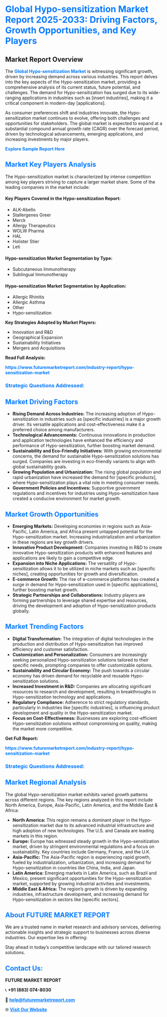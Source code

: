 <h1 style="color: #007BFF;">Global Hypo-sensitization Market Report 2025-2033: Driving Factors, Growth Opportunities, and Key Players</h1>

<section id="overview">
<h2>Market Report Overview</h2>
<p>The <a href="https://www.futuremarketreport.com/industry-report/hypo-sensitization-market" style="color: #007BFF; text-decoration: none;"><strong>Global Hypo-sensitization Market</strong></a> is witnessing significant growth, driven by increasing demand across various industries. This report delves into the key aspects of the Hypo-sensitization market, providing a comprehensive analysis of its current status, future potential, and challenges. The demand for Hypo-sensitization has surged due to its wide-ranging applications in industries such as [insert industries], making it a critical component in modern-day [applications].</p>
<p>As consumer preferences shift and industries innovate, the Hypo-sensitization market continues to evolve, offering both challenges and opportunities for stakeholders. The global market is expected to expand at a substantial compound annual growth rate (CAGR) over the forecast period, driven by technological advancements, emerging applications, and increasing investments by major players.</p>
</section>

<section id="overview">
<p><a href="https://www.futuremarketreport.com/request-sample/reportId=127190" style="color: #007BFF; text-decoration: none;"><strong>Explore Sample Report Here</strong></a></p>
</section>

<section id="key-players">
<h2 style="color: #007BFF;">Market Key Players Analysis</h2>
<p>The Hypo-sensitization market is characterized by intense competition among key players striving to capture a larger market share. Some of the leading companies in the market include:</p>
<h4>Key Players Covered in the Hypo-sensitization Report:</h4>
<ul><li>ALK-Abello</li><li>Stallergenes Greer</li><li>Merck</li><li>Allergy Therapeutics</li><li>WOLW Pharma</li><li>HAL</li><li>Holister Stier</li><li>Leti</li></ul>
<h4>Hypo-sensitization Market Segmentation by Type:</h4>
<ul><li>Subcutaneous Immunotherapy</li><li>Sublingual Immunotherapy</li></ul>

<h4>Hypo-sensitization Market Segmentation by Application:</h4>
<ul><li>Allergic Rhinitis</li><li>Allergic Asthma</li><li>Other</li><li>Hypo-sensitization</li></ul>
<p><strong>Key Strategies Adopted by Market Players:</strong></p>
<ul>
<li>Innovation and R&D</li>
<li>Geographical Expansion</li>
<li>Sustainability Initiatives</li>
<li>Mergers and Acquisitions</li>
</ul>
</section>

<section>
<p><strong>Read Full Analysis: </strong></p><a href="https://www.futuremarketreport.com/industry-report/hypo-sensitization-market" style="color: #007BFF; text-decoration: none;"><strong>https://www.futuremarketreport.com/industry-report/hypo-sensitization-market</strong></a>
<h3 style="color: #007BFF;">Strategic Questions Addressed:</h3>
</section>

<section id="driving-factors">
<h2 style="color: #007BFF;">Market Driving Factors</h2>
<ul>
<li><strong>Rising Demand Across Industries:</strong> The increasing adoption of Hypo-sensitization in industries such as [specific industries] is a major growth driver. Its versatile applications and cost-effectiveness make it a preferred choice among manufacturers.</li>
<li><strong>Technological Advancements:</strong> Continuous innovations in production and application technologies have enhanced the efficiency and performance of Hypo-sensitization, further boosting market demand.</li>
<li><strong>Sustainability and Eco-Friendly Initiatives:</strong> With growing environmental concerns, the demand for sustainable Hypo-sensitization solutions has surged. Companies are investing in eco-friendly variants to align with global sustainability goals.</li>
<li><strong>Growing Population and Urbanization:</strong> The rising global population and rapid urbanization have increased the demand for [specific products], where Hypo-sensitization plays a vital role in meeting consumer needs.</li>
<li><strong>Government Policies and Incentives:</strong> Supportive government regulations and incentives for industries using Hypo-sensitization have created a conducive environment for market growth.</li>
</ul>
</section>

<section id="growth-opportunities">
<h2 style="color: #007BFF;">Market Growth Opportunities</h2>
<ul>
<li><strong>Emerging Markets:</strong> Developing economies in regions such as Asia-Pacific, Latin America, and Africa present untapped potential for the Hypo-sensitization market. Increasing industrialization and urbanization in these regions are key growth drivers.</li>
<li><strong>Innovative Product Development:</strong> Companies investing in R&D to create innovative Hypo-sensitization products with enhanced features and applications are likely to gain a competitive edge.</li>
<li><strong>Expansion into Niche Applications:</strong> The versatility of Hypo-sensitization allows it to be utilized in niche markets such as [specific niches], creating opportunities for growth and diversification.</li>
<li><strong>E-commerce Growth:</strong> The rise of e-commerce platforms has created a surge in demand for Hypo-sensitization used in [specific applications], further boosting market growth.</li>
<li><strong>Strategic Partnerships and Collaborations:</strong> Industry players are forming partnerships to leverage shared expertise and resources, driving the development and adoption of Hypo-sensitization products globally.</li>
</ul>
</section>

<section id="trending-factors">
<h2 style="color: #007BFF;">Market Trending Factors</h2>
<ul>
<li><strong>Digital Transformation:</strong> The integration of digital technologies in the production and distribution of Hypo-sensitization has improved efficiency and customer satisfaction.</li>
<li><strong>Customization and Personalization:</strong> Consumers are increasingly seeking personalized Hypo-sensitization solutions tailored to their specific needs, prompting companies to offer customizable options.</li>
<li><strong>Sustainability and Circular Economy:</strong> The push towards a circular economy has driven demand for recyclable and reusable Hypo-sensitization solutions.</li>
<li><strong>Increased Investment in R&D:</strong> Companies are allocating significant resources to research and development, resulting in breakthroughs in Hypo-sensitization technology and applications.</li>
<li><strong>Regulatory Compliance:</strong> Adherence to strict regulatory standards, particularly in industries like [specific industries], is influencing product development and quality in the Hypo-sensitization market.</li>
<li><strong>Focus on Cost-Effectiveness:</strong> Businesses are exploring cost-efficient Hypo-sensitization solutions without compromising on quality, making the market more competitive.</li>
</ul>
</section>

<section>
<p><strong>Get Full Report: </strong></p><a href="https://www.futuremarketreport.com/industry-report/hypo-sensitization-market" style="color: #007BFF; text-decoration: none;"><strong>https://www.futuremarketreport.com/industry-report/hypo-sensitization-market</strong></a>
<h3 style="color: #007BFF;">Strategic Questions Addressed:</h3>
</section>


<section id="regional-analysis">
<h2 style="color: #007BFF;">Market Regional Analysis</h2>
<p>The global Hypo-sensitization market exhibits varied growth patterns across different regions. The key regions analyzed in this report include North America, Europe, Asia-Pacific, Latin America, and the Middle East & Africa:</p>
<ul>
<li><strong>North America:</strong> This region remains a dominant player in the Hypo-sensitization market due to its advanced industrial infrastructure and high adoption of new technologies. The U.S. and Canada are leading markets in this region.</li>
<li><strong>Europe:</strong> Europe has witnessed steady growth in the Hypo-sensitization market, driven by stringent environmental regulations and a focus on sustainability. Key countries include Germany, France, and the U.K.</li>
<li><strong>Asia-Pacific:</strong> The Asia-Pacific region is experiencing rapid growth, fueled by industrialization, urbanization, and increasing demand for Hypo-sensitization in countries like China, India, and Japan.</li>
<li><strong>Latin America:</strong> Emerging markets in Latin America, such as Brazil and Mexico, present significant opportunities for the Hypo-sensitization market, supported by growing industrial activities and investments.</li>
<li><strong>Middle East & Africa:</strong> The region’s growth is driven by expanding industries, infrastructure development, and increasing demand for Hypo-sensitization in sectors like [specific sectors].</li>
</ul>
</section>

<footer>
<h2 style="color: #007BFF;">About FUTURE MARKET REPORT</h2>
<p>We are a trusted name in market research and advisory services, delivering actionable insights and strategic support to businesses across diverse industries. Our expertise lies in offering:</p>

<p>Stay ahead in today’s competitive landscape with our tailored research solutions.</p>

<h2 style="color: #007BFF;">Contact Us:</h2>
<p><strong>FUTURE MARKET REPORT</strong></p>
<p>📞 <strong>+91 (883) 074-8030</strong></p>
<p>📧 <strong><a href="mailto:help@futuremarketreport.com" style="color: #007BFF;">help@futuremarketreport.com</a></strong></p>
<p>🌐 <strong><a href="https://www.futuremarketreport.com/" style="color: #007BFF;">Visit Our Website</a></strong></p>
</footer>